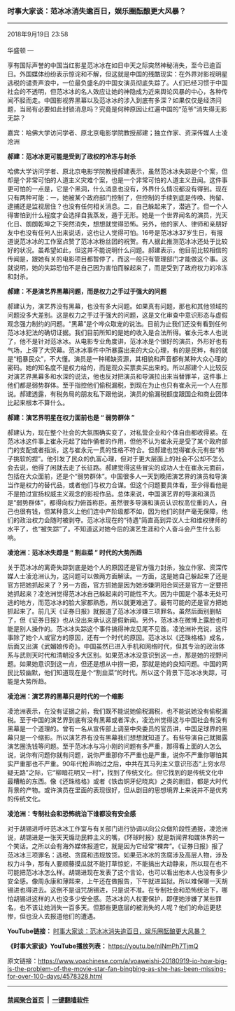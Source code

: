 ### 时事大家谈：范冰冰消失逾百日，娱乐圈酝酿更大风暴？
------------------------

<div class="published">
 <span class="date" title="中国时间">
  <time datetime="2018-09-19T23:58:55+08:00">
   2018年9月19日 23:58
  </time>
 </span>
</div>
<br/>
<div class="wsw">
 <span class="dateline">
  华盛顿 —
 </span>
 <p>
  享有国际声誉的中国当红影星范冰冰在如日中天之际突然神秘消失，至今已逾百日。外国媒体纷纷表示惊诧和不解，但这就是中国的残酷现实：在外界对影视明星逃税的谴责声浪中，一位最负盛名的中国女演员彻底失踪了。人们已经习惯于中国社会的不透明，但范冰冰的名人效应让她的神隐成为近来舆论风暴的中心，各种传闻不胫而走。中国影视界黑幕以及范冰冰的涉入到底有多深？如果仅仅是经济问题，当局有必要如此封锁消息吗？究竟是何种原因让红遍中国的“范爷”消失得无影无踪？
 </p>
 <p>
  嘉宾：哈佛大学访问学者、原北京电影学院教授郝建；独立作家、资深传媒人士凌沧洲
 </p>
 <div class="wsw__embed">
 </div>
 <p>
  <strong>
   郝建：范冰冰更可能是受到了政权的冷冻与封杀
  </strong>
 </p>
 <p>
  哈佛大学访问学者、原北京电影学院教授郝建表示，虽然范冰冰失踪是个个案，但却是个非常可怕的人道主义灾难个案，也是一个非常可怕的人道主义丑闻。这件事更可怕的一点是，它是个黑洞，什么消息也没有，外界什么情况都没有得到。现在只有两种可能：一，她被某个政府部门控制了，但控制的手续到底是传唤、拘留、逮捕还是监视居住？也没有任何相关消息。二，自己躲起来了，潜逃了。但一个人得害怕到什么程度才会选择自我蒸发，遁于无形。她是一个世界闻名的演员，光天化日、朗朗乾坤之下突然消失，想想就觉得恐怖。另外，他的家人、律师和亲朋好友中也没有任何人出来说话，这也让人觉得可怕。16号是范冰冰37岁生日，有报道说范冰冰的工作室点赞了范冰冰粉丝团的祝贺。有人据此推测范冰冰还处于比较好的状况。虽希望如此，但这并不能说明什么问题。郝建表示，他目前比较相信的传闻是，跟她有关的电影项目都暂停了，而这一般只有管理部门才能做这个事。这就说明，她的失踪恐怕不是自己因为害怕而躲起来了，而是受到了政府权力的冷冻和封杀。
 </p>
 <p>
  <strong>
   郝建：不是演艺界黑幕问题，而是权力之手过于强大的问题
  </strong>
 </p>
 <p>
  郝建认为，演艺界没有黑幕，也没有多大问题。如果真有问题，那也和其他领域的问题没多大差别。这是权力之手过于强大的问题，这是文化审查中意识形态与虚假观念强力制约的问题。“黑幕”是个哗众取宠的说法。目前为止我们还没有看到任何范冰冰犯法的确切证据。我们目前所知的是她的收入是合法所得。崔永元本人也说了，他不是针对范冰冰。从电影专业角度讲，范冰冰是个很好的演员，外形好也有气场，上得了大荧幕。范冰冰事件中所暴露出来的大众心理，有的是民粹，有的就是“粗暴民众”，不大懂。演员是一种稀缺资源，其相貌和声音都有某种大众心理的密码。她的知名度不是权力给的，而是观众买票卖买出来的。所以郝建个人比较反对演艺界黑幕多和水深的说法，他也反对把演员和导演拉出来当替罪羊，这件事上他们都是弱势群体。至于指控他们偷税漏税，到现在为止也只有崔永元一个人在那说。郝建透露，有税务局的朋友私下跟他说，演员的偷漏税额度跟国企和商业团体比起来根本不算什么。
 </p>
 <p>
  <strong>
   郝建：演艺界明星在权力面前也是
  </strong>
  <strong>
   “
  </strong>
  <strong>
   弱势群体
  </strong>
  <strong>
   ”
  </strong>
 </p>
 <p>
  郝建认为，现在整个社会的大氛围确实变了，对私营企业和个体自由都收得紧。在范冰冰这件事上崔永元起了始作俑者的作用，但他不认为崔永元是受了某个政府部门的支配或者指派，这与崔永元一贯的性格不符合。但郝建也觉得崔永元有些“柿子挑软的捏”。他引发了民众的仇富心理，但对于更大层面上的社会不公却不怎么会去说，他得了闲就去走了长征路。郝建觉得这些冒尖的成功人士在崔永元面前，包括在大众面前，还是个“弱势群体”。中国很多人一天到晚把演艺界的演员和导演当作是权力的替代品，或者他们与权力合谋。但这个问题要具体看，至少得看他是不是拍过宣扬权威主义观念的影视作品。总体来说，中国演艺界的导演和演员是“弱势群体”，都得向权力俯首称臣。虽然很多导演和演员认识权高位重的人，自己也很有钱，但某种意义上他们连中产阶级都不如，因为他们的财产毫无保障，他们的政治权力会随时被剥夺。范冰冰现在的“待遇”简直高到异议人士和维权律师的水平了，也“被失踪”了。不知道这对她今后的演艺生涯和个人奋斗会产生什么影响。
 </p>
 <p>
  <strong>
   凌沧洲：范冰冰失踪是
  </strong>
  <strong>
   “
  </strong>
  <strong>
   割韭菜
  </strong>
  <strong>
   ”
  </strong>
  <strong>
   时代的大势所趋
  </strong>
 </p>
 <p>
  关于范冰冰的离奇失踪到底是她个人的原因还是官方强力封杀，独立作家、资深传媒人士凌沧洲认为，这问题可以做两方面解读。一方面，这是她自己躲起来了还是官方把她抓起来了？另一方面，官方抓她是因为她涉嫌阴阳合同还是官方一定要把她抓起来？凌沧洲觉得范冰冰自己躲起来的可能性不大。因为中国是个基本无处可逃的地方，而范冰冰的脸大家都熟悉，所以就更难逃了。最有可能的还是官方把她抓起来了。前几天《证券日报》就报道了范冰冰涉嫌三项罪名。虽然后面别删帖了，但《证券日报》也从没出来承认这是假新闻。另外，范冰冰在微博上露脸也可能是别人操作的。范冰冰失踪这个事件搞得神龙见尾不见首。凌沧洲补充说，这件事除了她个人或官方的原因，还有一个时代的原因。范冰冰以《还珠格格》成名，后面又出演《武媚娘传奇》。中国虽然已进入手机和网络时代，但其专治的政治体系与武则天时代和清朝没多大区别。如果范冰冰没意识到这一点，那是她的视野问题。如果她意识到这一点，但还是想从中捞一把，那就是她的良知问题。中国的网民比较幽默，他们知道现在是个“割韭菜”的时代。所以这个背景下范冰冰失踪，可能是大势所趋。
 </p>
 <p>
  <strong>
   凌沧洲：演艺界的黑幕只是时代的一个缩影
  </strong>
 </p>
 <p>
  凌沧洲表示，在没有证据之前，我们既不能说她偷税漏税，也不能说她没有偷税漏税。至于中国的演艺界到底有没有黑幕或者浑水，凌沧州觉得这与中国社会有没有黑幕是一个道理的。曾有一名从宣传部上调至中央委员的官员讲，中国足球界的黑幕只是一个缩影。所以演艺界有没有黑幕我们想想就知道了。有些导演自己就揭露演艺圈洗钱等问题。至于范冰冰与冯小刚的问题有多严重，那得看上面的人怎么说，说你有问题你就有问题，说你严重那你不严重也是严重，说你不严重你哪怕其实严重那也不严重。90年代枪声响过之后，中共在其马列主义意识形态“上穷水尽疑无路”之际，它“柳暗花明又一村”，找到了传统文化。但它找到的是传统文化中最糟粕的东西。像《还珠格格》或者《铁齿铜牙纪晓岚》之类的剧目，都是大时代背景的产物。或许演员在里面的表现很好，但从剧目的思想境界上来说并不是优秀的传统文化。
 </p>
 <p>
  <strong>
   凌沧洲：专制社会和恐怖统治下谁都没有安全感
  </strong>
 </p>
 <p>
  对于胡锡进呼吁范冰冰工作室与有关部门进行协调以向公众做阶段性通报，凌沧洲说，胡锡进是一张天天煽动民粹主义的嘴，《环球时报》就是新闻界和媒体界的一个笑话。之所以会有海外媒体报道它，就是因为它经常“裸奔”。《证券日报》报了范冰冰三项罪名：逃税、贪腐和违规放贷。如果范冰冰的贪腐涉及高层人物，涉及权力斗争，那有人要顺藤摸瓜就不能打草惊蛇，不能搞出大动静来，所以现在也不可能把范冰冰怎么样。胡锡进现在发表了这个言论，也可以看出他本人也没有多少安全感。像周永康和薄熙来，上午还在做报告，下午就进监狱。所以难保哪一天胡锡进也得进去。这倒不是诅咒胡锡进，只是说不准。在专制社会和恐怖统治下，哪怕胡锡进这样的人也没多少安全感。范冰冰的人权要保护，即便她涉嫌了某些罪名，也不该让她消失一百多天。但那些更底层的被消失的人呢？他们的命运更悲惨，但也没人去报道他们的遭遇。
 </p>
 <p>
  <strong>
   YouTube链接：
  </strong>
  <a class="wsw__a" href="https://youtu.be/F3XTlJTQ2vE" target="_blank">
   时事大家谈：范冰冰消失逾百日，娱乐圈酝酿更大风暴？
  </a>
 </p>
 <p>
  <strong>
   《时事大家谈》YouTube播放列表：
  </strong>
  <a class="wsw__a" href="https://youtu.be/nINmPh7TjmQ" target="_blank">
   https://youtu.be/nINmPh7TjmQ
  </a>
 </p>
 <div class="clear">
 </div>
 <div class="mediaReplacer externalMedia">
  <div class="c-sticky-container">
   <div class="c-sticky-element" data-sp_api="youtube">
    <span class="c-sticky-element__close-el c-sticky-element__swipe-el ta-c" title="关闭">
     <span class="ico ico-close m-0">
     </span>
    </span>
    <div class="external-content-placeholder">
    </div>
    <script>
    </script>
   </div>
  </div>
 </div>
 <p>
 </p>
</div>

原文链接：https://www.voachinese.com/a/voaweishi-20180919-io-how-big-is-the-problem-of-the-movie-star-fan-bingbing-as-she-has-been-missing-for-over-100-days/4578328.html


------------------------
#### [禁闻聚合首页](https://github.com/gfw-breaker/banned-news/blob/master/README.md) &nbsp;|&nbsp;  [一键翻墙软件](https://github.com/gfw-breaker/nogfw/blob/master/README.md)